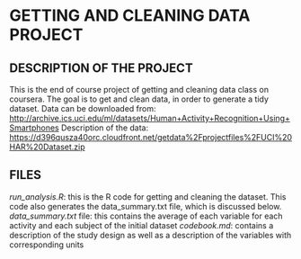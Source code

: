# GETTING AND CLEANING DATA PROJECT

## DESCRIPTION OF THE PROJECT
This is the end of course project of getting and cleaning data class on coursera. The goal is to get and clean data, in order to generate a tidy dataset.
Data can be downloaded from: http://archive.ics.uci.edu/ml/datasets/Human+Activity+Recognition+Using+Smartphones
Description of the data: https://d396qusza40orc.cloudfront.net/getdata%2Fprojectfiles%2FUCI%20HAR%20Dataset.zip

## FILES
  *run_analysis.R*: this is the R code for getting and cleaning the dataset. This code also generates the data_summary.txt file, which is discussed below.
  *data_summary.txt* file: this contains the average of each variable for each activity and each subject of the initial dataset
  *codebook.md*: contains a description of the study design as well as a description of the variables with corresponding units


